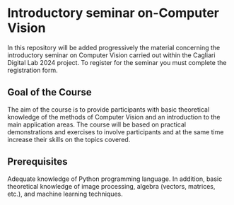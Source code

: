 # Introductory seminar on-Computer Vision

In this repository will be added progressively the material concerning the introductory seminar on Computer Vision carried out within the Cagliari Digital Lab 2024 project. To register for the seminar you must complete the registration form.

## Goal of the Course
The aim of the course is to provide participants with basic theoretical knowledge of the methods of Computer Vision and an introduction to the main application areas. The course will be based on practical demonstrations and exercises to involve participants and at the same time increase their skills on the topics covered.
## Prerequisites
Adequate knowledge of Python programming language. In addition, basic theoretical knowledge of image processing, algebra (vectors, matrices, etc.), and machine learning techniques.
